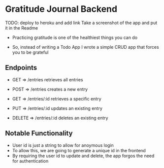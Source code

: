 # Gratitude Journal Backend

TODO: deploy to heroku and add link
Take a screenshot of the app and put it in the Readme

* Practicing gratitude is one of the healthiest things you can do

* So, instead of writing a Todo App I wrote a simple CRUD app that forces you to be grateful

## Endpoints

* GET => /entries retrieves all entries
* POST => /entries creates a new entry

* GET => /entries/:id retrieves a specific entry
* PUT => /entries/:id updates an existing entry
* DELETE => /entries/:id deletes an existing entry

## Notable Functionality

* User id is just a string to allow for anoymous login 
* To allow this, we are going to generate a unique id in the frontend
* By requiring the user id to update and delete, the app forgos the need for authentication
